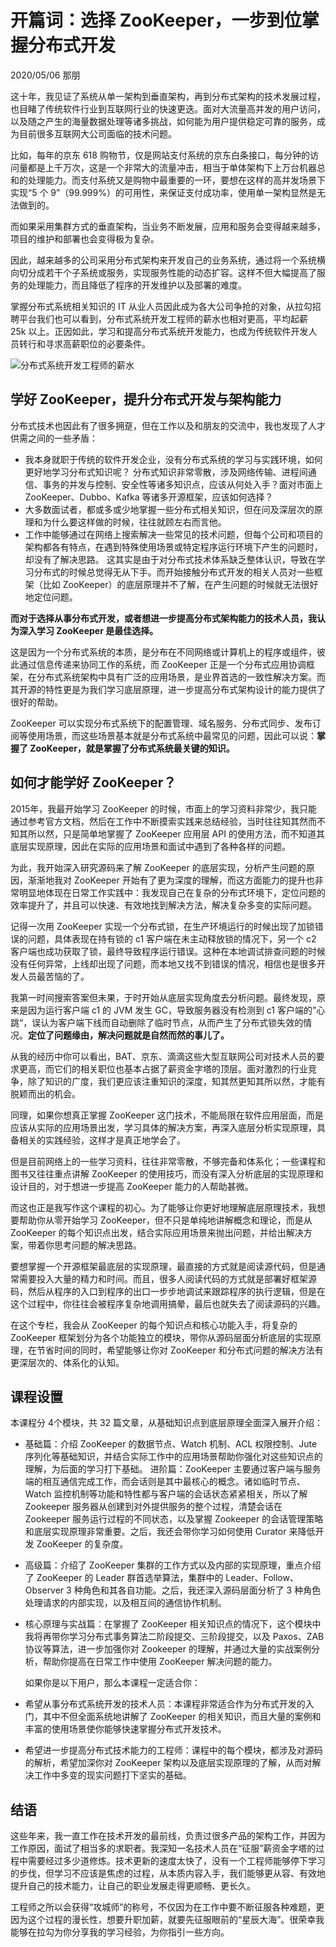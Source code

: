 # 开篇词：选择 ZooKeeper，一步到位掌握分布式开发

2020/05/06 那朋

这十年，我见证了系统从单一架构到垂直架构，再到分布式架构的技术发展过程，也目睹了传统软件行业到互联网行业的快速更迭。面对大流量高并发的用户访问，以及随之产生的海量数据处理等诸多挑战，如何能为用户提供稳定可靠的服务，成为目前很多互联网大公司面临的技术问题。

比如，每年的京东 618 购物节，仅是网站支付系统的京东白条接口，每分钟的访问量都是上千万次，这是一个非常大的流量冲击，相当于单体架构下上万台机器总和的处理能力。而支付系统又是购物中最重要的一环，要想在这样的高并发场景下实现“5 个 9”（99.999%）的可用性，来保证支付成功率，使用单一架构显然是无法做到的。

而如果采用集群方式的垂直架构，当业务不断发展，应用和服务会变得越来越多，项目的维护和部署也会变得极为复杂。

因此，越来越多的公司采用分布式架构来开发自己的业务系统，通过将一个系统横向切分成若干个子系统或服务，实现服务性能的动态扩容。这样不但大幅提高了服务的处理能力，而且降低了程序的开发维护以及部署的难度。

掌握分布式系统相关知识的 IT 从业人员因此成为各大公司争抢的对象，从拉勾招聘平台我们也可以看到，分布式系统开发工程师的薪水也相对更高，平均起薪 25k 以上。正因如此，学习和提高分布式系统开发能力，也成为传统软件开发人员转行和寻求高薪职位的必要条件。

![分布式系统开发工程师的薪水](https://s0.lgstatic.com/i/image/M00/02/D8/CgqCHl6yLsaAJf-3AACcfiC01UY046.png)



## **学好 ZooKeeper，提升分布式开发与架构能力**
分布式技术也因此有了很多拥趸，但在工作以及和朋友的交流中，我也发现了人才供需之间的一些矛盾：

* 我本身就职于传统的软件开发企业，没有分布式系统的学习与实践环境，如何更好地学习分布式知识呢？
  分布式知识非常零散，涉及网络传输、进程间通信、事务的并发与控制、安全性等诸多知识点，应该从何处入手？面对市面上 ZooKeeper、Dubbo、Kafka 等诸多开源框架，应该如何选择？
* 大多数面试者，都或多或少地掌握一些分布式相关知识，但在问及深层次的原理和为什么要这样做的时候，往往就顾左右而言他。
* 工作中能够通过在网络上搜索解决一些常见的技术问题，但每个公司和项目的架构都各有特点，在遇到特殊使用场景或特定程序运行环境下产生的问题时，却没有了解决思路。
  这其实是由于对分布式技术体系缺乏整体认识，导致在学习分布式的时候总觉得无从下手。而开始接触分布式开发的相关人员对一些框架（比如 ZooKeeper）的底层原理并不了解，在产生问题的时候就无法很好地定位问题。

**而对于选择从事分布式开发，或者想进一步提高分布式架构能力的技术人员，我认为深入学习 ZooKeeper 是最佳选择。**

这是因为一个分布式系统的本质，是分布在不同网络或计算机上的程序或组件，彼此通过信息传递来协同工作的系统，而 ZooKeeper 正是一个分布式应用协调框架，在分布式系统架构中具有广泛的应用场景，是业界首选的一致性解决方案。而其开源的特性更是为我们学习底层原理，进一步提高分布式架构设计的能力提供了很好的帮助。

ZooKeeper 可以实现分布式系统下的配置管理、域名服务、分布式同步、发布订阅等使用场景，而这些场景基本就是分布式系统中最常见的问题，因此可以说：**掌握了 ZooKeeper，就是掌握了分布式系统最关键的知识。**

## 如何才能学好 ZooKeeper？

2015年，我最开始学习 ZooKeeper 的时候，市面上的学习资料非常少，我只能通过参考官方文档，然后在工作中不断摸索实践来总结经验，当时往往知其然而不知其所以然，只是简单地掌握了 ZooKeeper 应用层 API 的使用方法，而不知道其底层实现原理，因此在实际的应用场景和面试中遇到了各种各样的问题。

为此，我开始深入研究源码来了解 ZooKeeper 的底层实现，分析产生问题的原因，渐渐地我对 ZooKeeper 开始有了更为深度的理解，而这方面能力的提升也非常明显地体现在日常工作实践中：我发现自己在复杂的分布式环境下，定位问题的效率提升了，并且可以快速、有效地找到解决方法，解决复杂多变的实际问题。

记得一次用 ZooKeeper 实现一个分布式锁，在生产环境运行的时候出现了加锁错误的问题，具体表现在持有锁的 c1 客户端在未主动释放锁的情况下，另一个 c2 客户端也成功获取了锁，最终导致程序运行错误。这种在本地调试排查问题的时候没有任何异常，上线却出现了问题，而本地又找不到错误的情况，相信也是很多开发人员最苦恼的了。

我第一时间搜索答案但未果，于时开始从底层实现角度去分析问题。最终发现，原来是因为运行客户端 c1 的 JVM 发生 GC，导致服务器没有检测到 c1 客户端的”心跳“，误认为客户端下线而自动删除了临时节点，从而产生了分布式锁失效的情况。**定位了问题缘由，解决问题就是自然而然的事儿了。**

从我的经历中你可以看出，BAT、京东、滴滴这些大型互联网公司对技术人员的要求更高，而它们的相关职位也基本占据了薪资金字塔的顶层。面对激烈的行业竞争，除了知识的广度，我们更应该注重知识的深度，知其然更知其所以然，才能有脱颖而出的机会。

同理，如果你想真正掌握 ZooKeeper 这门技术，不能局限在软件应用层面，而是应该从实际的应用场景出发，学习具体的解决方案，再深入底层分析实现原理，具备相关的实践经验，这样才是真正地学会了。

但是目前网络上的一些学习资料，往往非常零散，不够完备和体系化；一些课程和图书又往往重点讲解 ZooKeeper 的使用技巧，而没有深入分析底层的实现原理和设计目的，对于想进一步提高 ZooKeeper 能力的人帮助甚微。

而这也正是我写作这个课程的初心。为了能够让你更好地理解底层原理技术，我想要帮助你从零开始学习 ZooKeeper，但不只是单纯地讲解概念和理论，而是从 ZooKeeper 的每个知识点出发，结合实际应用场景来抛出问题，并给出解决方案，带着你思考问题的解决思路。

要想掌握一个开源框架最底层的实现原理，最直接的方式就是阅读源代码，但是通常需要投入大量的精力和时间。而且，很多人阅读代码的方式就是部署好框架源码，然后从程序的入口到程序的出口一步步地调试来跟踪程序的执行逻辑，但是在这个过程中，你往往会被程序复杂地调用搞晕，最后也就失去了阅读源码的兴趣。

在这个专栏，我会从 ZooKeeper 的每个知识点和核心功能入手，将复杂的 ZooKeeper 框架划分为各个功能独立的模块，带你从源码层面分析底层的实现原理，在节省时间的同时，希望能够让你对 ZooKeeper 和分布式问题的解决方法有更深层次的、体系化的认知。

## 课程设置

本课程分 4个模块，共 32 篇文章，从基础知识点到底层原理全面深入展开介绍：

* 基础篇：介绍 ZooKeeper 的数据节点、Watch 机制、ACL 权限控制、Jute 序列化等基础知识，并结合实际工作中的应用场景帮助你强化对这些知识点的理解，为后面的学习打下基础。
  进阶篇：ZooKeeper 主要通过客户端与服务端的相互通信完成工作，而会话则是其中最核心的概念。诸如临时节点、Watch 监控机制等功能和特性都与客户端的会话状态紧紧相关，所以了解 Zookeeper 服务器从创建到对外提供服务的整个过程，清楚会话在 Zookeeper 服务运行过程的不同状态，以及掌握 Zookeeper 的会话管理策略和底层实现原理非常重要。之后，我还会带你学习如何使用 Curator 来降低开发 ZooKeeper 的复杂度。

* 高级篇：介绍了 ZooKeeper 集群的工作方式以及内部的实现原理，重点介绍了 ZooKeeper 的 Leader 群首选举算法，集群中的 Leader、Follow、Observer 3 种角色和其各自功能。之后，我还深入源码层面分析了 3 种角色处理请求的内部实现，以及相互间的通信协作机制。

* 核心原理与实战篇：在掌握了 ZooKeeper 相关知识点的情况下，这个模块中我将再带你学习分布式事务算法二阶段提交、三阶段提交，以及 Paxos、ZAB 协议等算法，进一步加强你对 Zookeeper 的理解，并通过大量的实战案例分析，帮助你提高在日常工作中使用 ZooKeeper 解决问题的能力。

  

  如果你是以下用户，那么本课程一定适合你：

* 希望从事分布式系统开发的技术人员：本课程非常适合作为分布式开发的入门，其中不但全面系统地讲解了 ZooKeeper 的相关知识，而且大量的案例和丰富的使用场景使你能够快速掌握分布式开发技术。
* 希望进一步提高分布式技术能力的工程师：课程中的每个模块，都涉及对源码的解析，希望加深你对 ZooKeeper 架构以及底层实现原理的了解，从而对解决工作中多变的现实问题打下坚实的基础。

## 结语

这些年来，我一直工作在技术开发的最前线，负责过很多产品的架构工作，并因为工作原因，面试了相当多的求职者。我深知一名技术人员在“征服”薪资金字塔的过程中需要经过多少道修炼。技术更新的速度太快了，没有一个工程师能够停下学习的步伐，但学习不应该是焦虑的过程，从本质内容入手，我们能够更从容、有效地提升自己的技术能力，让自己的职业发展走得更顺畅、更长久。

工程师之所以会获得“攻城师”的称号，不仅因为在工作中要不断征服各种难题，更因为这个过程的漫长性，想要升职加薪，就要先征服眼前的“星辰大海”。很荣幸我能够在拉勾为你分享我的学习经验，为你指引一些方向。